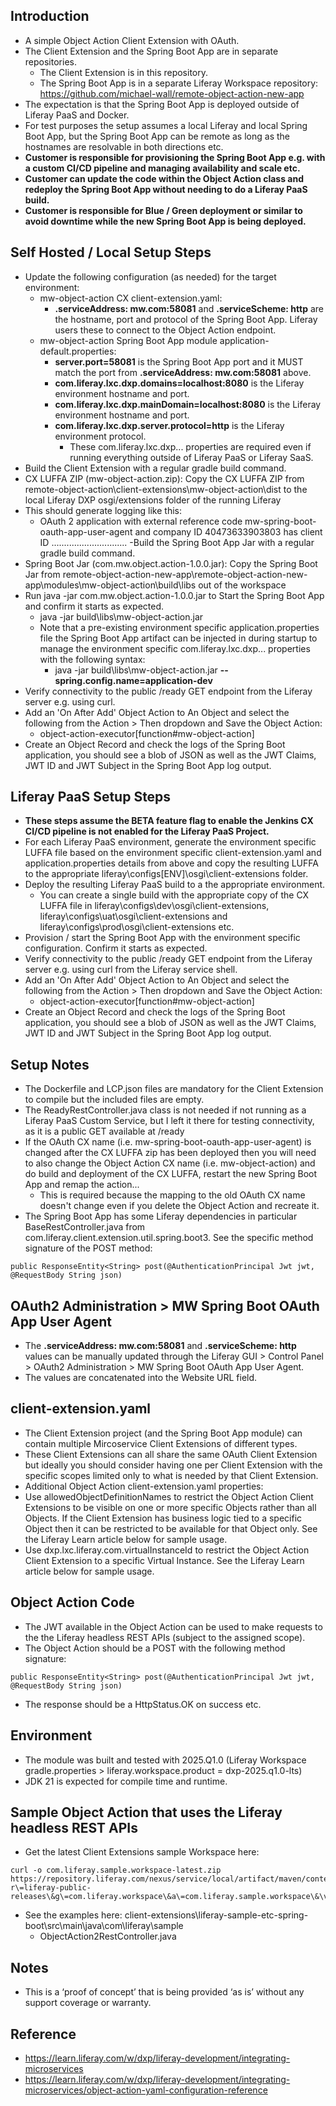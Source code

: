 ## Introduction ##
- A simple Object Action Client Extension with OAuth.
- The Client Extension and the Spring Boot App are in separate repositories.
    - The Client Extension is in this repository.
    - The Spring Boot App is in a separate Liferay Workspace repository: https://github.com/michael-wall/remote-object-action-new-app
- The expectation is that the Spring Boot App is deployed outside of Liferay PaaS and Docker.
- For test purposes the setup assumes a local Liferay and local Spring Boot App, but the Spring Boot App can be remote as long as the hostnames are resolvable in both directions etc.
- **Customer is responsible for provisioning the Spring Boot App e.g. with a custom CI/CD pipeline and managing availability and scale etc.**
- **Customer can update the code within the Object Action class and redeploy the Spring Boot App without needing to do a Liferay PaaS build.**
- **Customer is responsible for Blue / Green deployment or similar to avoid downtime while the new Spring Boot App is being deployed.**

## Self Hosted / Local Setup Steps ##
- Update the following configuration (as needed) for the target environment:
  - mw-object-action CX client-extension.yaml:
    - **.serviceAddress: mw.com:58081** and **.serviceScheme: http** are the hostname, port and protocol of the Spring Boot App. Liferay users these to connect to the Object Action endpoint.
  - mw-object-action Spring Boot App module application-default.properties:
    - **server.port=58081** is the Spring Boot App port and it MUST match the port from **.serviceAddress: mw.com:58081** above.
    - **com.liferay.lxc.dxp.domains=localhost:8080** is the Liferay environment hostname and port.
    - **com.liferay.lxc.dxp.mainDomain=localhost:8080** is the Liferay environment hostname and port.
    - **com.liferay.lxc.dxp.server.protocol=http** is the Liferay environment protocol.
        - These com.liferay.lxc.dxp... properties are required even if running everything outside of Liferay PaaS or Liferay SaaS.
- Build the Client Extension with a regular gradle build command.
- CX LUFFA ZIP (mw-object-action.zip): Copy the CX LUFFA ZIP from remote-object-action\client-extensions\mw-object-action\dist to the local Liferay DXP osgi/extensions folder of the running Liferay
- This should generate logging like this:
  - OAuth 2 application with external reference code mw-spring-boot-oauth-app-user-agent and company ID 40473633903803 has client ID ..............................
-Build the Spring Boot App Jar with a regular gradle build command.
- Spring Boot Jar (com.mw.object.action-1.0.0.jar): Copy the Spring Boot Jar from remote-object-action-new-app\remote-object-action-new-app\modules\mw-object-action\build\libs out of the workspace
- Run java -jar com.mw.object.action-1.0.0.jar to Start the Spring Boot App and confirm it starts as expected.
  - java -jar build\libs\mw-object-action.jar
  - Note that a pre-existing environment specific application.properties file the Spring Boot App artifact can be injected in during startup to manage the environment specific com.liferay.lxc.dxp... properties with the following syntax:
      - java -jar build\libs\mw-object-action.jar **--spring.config.name=application-dev**
- Verify connectivity to the public /ready GET endpoint from the Liferay server e.g. using curl.
- Add an 'On After Add' Object Action to An Object and select the following from the Action > Then dropdown and Save the Object Action:
  - object-action-executor[function#mw-object-action]
- Create an Object Record and check the logs of the Spring Boot application, you should see a blob of JSON as well as the JWT Claims, JWT ID and JWT Subject in the Spring Boot App log output.

## Liferay PaaS Setup Steps ##
- **These steps assume the BETA feature flag to enable the Jenkins CX CI/CD pipeline is not enabled for the Liferay PaaS Project.**
- For each Liferay PaaS environment, generate the environment specific LUFFA file based on the environment specific client-extension.yaml and application.properties details from above and copy the resulting LUFFA to the appropriate liferay\configs\[ENV]\osgi\client-extensions folder.
- Deploy the resulting Liferay PaaS build to a the appropriate environment.
    - You can create a single build with the appropriate copy of the CX LUFFA file in liferay\configs\dev\osgi\client-extensions, liferay\configs\uat\osgi\client-extensions and liferay\configs\prod\osgi\client-extensions etc.
- Provision / start the Spring Boot App with the environment specific configuration. Confirm it starts as expected.
- Verify connectivity to the public /ready GET endpoint from the Liferay server e.g. using curl from the Liferay service shell.
- Add an 'On After Add' Object Action to An Object and select the following from the Action > Then dropdown and Save the Object Action:
  - object-action-executor[function#mw-object-action]
- Create an Object Record and check the logs of the Spring Boot application, you should see a blob of JSON as well as the JWT Claims, JWT ID and JWT Subject in the Spring Boot App log output.

## Setup Notes ##
- The Dockerfile and LCP.json files are mandatory for the Client Extension to compile but the included files are empty.
- The ReadyRestController.java class is not needed if not running as a Liferay PaaS Custom Service, but I left it there for testing connectivity, as it is a public GET available at /ready
- If the OAuth CX name (i.e. mw-spring-boot-oauth-app-user-agent) is changed after the CX LUFFA zip has been deployed then you will need to also change the Object Action CX name (i.e. mw-object-action) and do build and deployment of the CX LUFFA, restart the new Spring Boot App and remap the action...
   - This is required because the mapping to the old OAuth CX name doesn't change even if you delete the Object Action and recreate it.
- The Spring Boot App has some Liferay dependencies in particular BaseRestController.java from com.liferay.client.extension.util.spring.boot3. See the specific method signature of the POST method:
```
public ResponseEntity<String> post(@AuthenticationPrincipal Jwt jwt, @RequestBody String json)
```

## OAuth2 Administration > MW Spring Boot OAuth App User Agent ##
- The **.serviceAddress: mw.com:58081** and **.serviceScheme: http** values can be manually updated through the Liferay GUI > Control Panel > OAuth2 Administration > MW Spring Boot OAuth App User Agent.
- The values are concatenated into the Website URL field.

## client-extension.yaml ##
- The Client Extension project (and the Spring Boot App module) can contain multiple Mircoservice Client Extensions of different types.
- These Client Extensions can all share the same OAuth Client Extension but ideally you should consider having one per Client Extension with the specific scopes limited only to what is needed by that Client Extension.
- Additional Object Action client-extension.yaml properties:
 - Use allowedObjectDefinitionNames to restrict the Object Action Client Extensions to be visible on one or more specific Objects rather than all Objects. If the Client Extension has business logic tied to a specific Object then it can be restricted to be available for that Object only. See the Liferay Learn article below for sample usage.
- Use dxp.lxc.liferay.com.virtualInstanceId to restrict the Object Action Client Extension to a specific Virtual Instance. See the Liferay Learn article below for sample usage.

## Object Action Code ##
- The JWT available in the Object Action can be used to make requests to the the Liferay headless REST APIs (subject to the assigned scope).
- The Object Action should be a POST with the following method signature:
```
public ResponseEntity<String> post(@AuthenticationPrincipal Jwt jwt, @RequestBody String json)
```
- The response should be a HttpStatus.OK on success etc.

## Environment ##
- The module was built and tested with 2025.Q1.0 (Liferay Workspace gradle.properties > liferay.workspace.product = dxp-2025.q1.0-lts)
- JDK 21 is expected for compile time and runtime.

## Sample Object Action that uses the Liferay headless REST APIs ##
- Get the latest Client Extensions sample Workspace here:
```
curl -o com.liferay.sample.workspace-latest.zip https://repository.liferay.com/nexus/service/local/artifact/maven/content\?r\=liferay-public-releases\&g\=com.liferay.workspace\&a\=com.liferay.sample.workspace\&\v\=LATEST\&p\=zip
```
- See the examples here: client-extensions\liferay-sample-etc-spring-boot\src\main\java\com\liferay\sample
    - ObjectAction2RestController.java

## Notes ##
- This is a ‘proof of concept’ that is being provided ‘as is’ without any support coverage or warranty.

## Reference ##
- https://learn.liferay.com/w/dxp/liferay-development/integrating-microservices
- https://learn.liferay.com/w/dxp/liferay-development/integrating-microservices/object-action-yaml-configuration-reference
